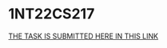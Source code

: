 # 1NT22CS217
[THE TASK IS SUBMITTED HERE IN THIS LINK ](https://github.com/onvyashas/1NT22CS217/edit/main/README.md)
